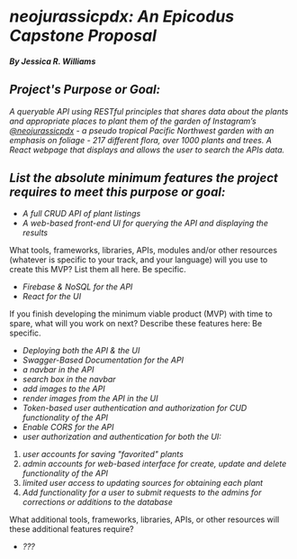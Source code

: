 # _neojurassicpdx: An Epicodus Capstone Proposal_
#### _By **Jessica R. Williams**_

## _Project's Purpose or Goal:_ 

_A queryable API using RESTful principles that shares data about the plants and appropriate places to plant them of the garden of Instagram’s [@neojurassicpdx](https://www.instagram.com/neojurassicpdx/) - a pseudo tropical Pacific Northwest garden with an emphasis on foliage - 217 different flora, over 1000 plants and trees.  A React webpage that displays and allows the user to search the APIs data._

## _List the absolute minimum features the project requires to meet this purpose or goal:_

* _A full CRUD API of plant listings_
* _A web-based front-end UI for querying the API and displaying the results_

What tools, frameworks, libraries, APIs, modules and/or other resources (whatever is specific to your track, and your language) will you use to create this MVP? List them all here. Be specific.

* _Firebase & NoSQL for the API_
* _React for the UI_

If you finish developing the minimum viable product (MVP) with time to spare, what will you work on next? Describe these features here: Be specific.

* _Deploying both the API & the UI_
* _Swagger-Based Documentation for the API_
* _a navbar in the API_
* _search box in the navbar_ 
* _add images to the API_ 
* _render images from the API in the UI_
* _Token-based user authentication and authorization for CUD functionality of the API_
* _Enable CORS for the API_
* _user authorization and authentication for both the UI:_
1. _user accounts for saving "favorited" plants_
2. _admin accounts for web-based interface for create, update and delete functionality of the API_
3. _limited user access to updating sources for obtaining each plant_
4. _Add functionality for a user to submit requests to the admins for corrections or additions to the database_ 

What additional tools, frameworks, libraries, APIs, or other resources will these additional features require?

* _???_